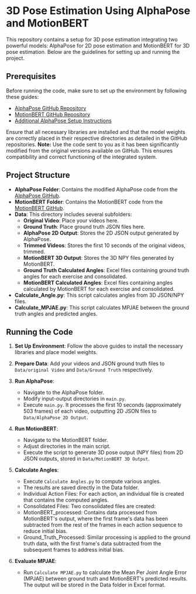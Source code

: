 
# 3D Pose Estimation Using AlphaPose and MotionBERT

This repository contains a setup for 3D pose estimation integrating two powerful models: AlphaPose for 2D pose estimation and MotionBERT for 3D pose estimation. Below are the guidelines for setting up and running the project.

## Prerequisites

Before running the code, make sure to set up the environment by following these guides:

- [AlphaPose GitHub Repository](https://github.com/MVIG-SJTU/AlphaPose/tree/master)
- [MotionBERT GitHub Repository](https://github.com/Walter0807/MotionBERT/tree/main)
- [Additional AlphaPose Setup Instructions](https://blog.csdn.net/weixin_44848751/article/details/132140935)

Ensure that all necessary libraries are installed and that the model weights are correctly placed in their respective directories as detailed in the GitHub repositories.
**Note:** Use the code sent to you as it has been significantly modified from the original versions available on GitHub. This ensures compatibility and correct functioning of the integrated system.

## Project Structure

- **AlphaPose Folder**: Contains the modified AlphaPose code from the [AlphaPose GitHub](https://github.com/MVIG-SJTU/AlphaPose/tree/master).
- **MotionBERT Folder**: Contains the MotionBERT code from the [MotionBERT GitHub](https://github.com/Walter0807/MotionBERT/tree/main).
- **Data**: This directory includes several subfolders:
  - **Original Video**: Place your videos here.
  - **Ground Truth**: Place ground truth JSON files here.
  - **AlphaPose 2D Output**: Stores the 2D JSON output generated by AlphaPose.
  - **Trimmed Videos**: Stores the first 10 seconds of the original videos, trimmed.
  - **MotionBERT 3D Output**: Stores the 3D NPY files generated by MotionBERT.
  - **Ground Truth Calculated Angles**: Excel files containing ground truth angles for each exercise and consolidated.
  - **MotionBERT Calculated Angles**: Excel files containing angles calculated by MotionBERT for each exercise and consolidated.
 - **Calculate_Angle.py**: This script calculates angles from 3D JSON/NPY files.
 - **Calculate_MPJAE.py**: This script calculates MPJAE between the  ground truth angles and predicted angles.

## Running the Code

1. **Set Up Environment**: Follow the above guides to install the necessary libraries and place model weights.
2. **Prepare Data**: Add your videos and JSON ground truth files to `Data/original Video` and `Data/Ground Truth` respectively.
3. **Run AlphaPose**:
   - Navigate to the AlphaPose folder.
   - Modify input-output directories in `main.py`.
   - Execute `main.py`. It processes the first 10 seconds (approximately 503 frames) of each video, outputting 2D JSON files to `Data/AlphaPose 2D Output`.
4. **Run MotionBERT**:
   - Navigate to the MotionBERT folder.
   - Adjust directories in the main script.
   - Execute the script to generate 3D pose output (NPY files) from 2D JSON outputs, stored in `Data/MotionBERT 3D Output`.
5. **Calculate Angles**:
   - Execute `Calculate Angles.py` to compute various angles.
   - The results are saved directly in the Data folder.
   - Individual Action Files: For each action, an individual file is created that contains the computed angles.
   - Consolidated Files: Two consolidated files are created:
   - MotionBERT_processed: Contains data processed from MotionBERT's output, where the first frame's data has been subtracted from the rest of the frames in each action sequence to reduce initial bias.
   - Ground_Truth_Processed: Similar processing is applied to the ground truth data, with the first frame's data subtracted from the subsequent frames to address initial bias.
     
6. **Evaluate MPJAE**:
   - Run `Calculate MPJAE.py` to calculate the Mean Per Joint Angle Error (MPJAE) between ground truth and MotionBERT's predicted results. The output will be stored in the Data folder in Excel format. 
